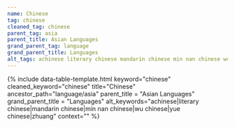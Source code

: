 ```yaml
---
name: Chinese
tag: chinese
cleaned_tag: chinese
parent_tag: asia
parent_title: Asian Languages
grand_parent_tag: language
grand_parent_title: Languages
alt_tags: achinese literary chinese mandarin chinese min nan chinese wu chinese yue chinese zhuang
---
```


{% include data-table-template.html 
  keyword="chinese" 
  cleaned_keyword="chinese" 
  title="Chinese"
  ancestor_path="language/asia" 
  parent_title = "Asian Languages"
  grand_parent_title = "Languages"
  alt_keywords="achinese|literary chinese|mandarin chinese|min nan chinese|wu chinese|yue chinese|zhuang"
  context=""
%}

